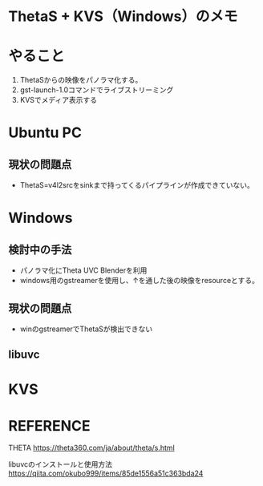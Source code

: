 # ThetaS + KVS（Windows）のメモ

# やること
1. ThetaSからの映像をパノラマ化する。
1. gst-launch-1.0コマンドでライブストリーミング
1. KVSでメディア表示する


# Ubuntu PC

## 現状の問題点
- ThetaS=v4l2srcをsinkまで持ってくるパイプラインが作成できていない。



# Windows
## 検討中の手法
- パノラマ化にTheta UVC Blenderを利用
- windows用のgstreamerを使用し、↑を通した後の映像をresourceとする。

## 現状の問題点
- winのgstreamerでThetaSが検出できない



## libuvc




# KVS



# REFERENCE
THETA
https://theta360.com/ja/about/theta/s.html


libuvcのインストールと使用方法
https://qiita.com/okubo999/items/85de1556a51c363bda24

